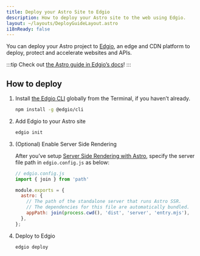 ```yaml
---
title: Deploy your Astro Site to Edgio
description: How to deploy your Astro site to the web using Edgio.
layout: ~/layouts/DeployGuideLayout.astro
i18nReady: false
---
```


You can deploy your Astro project to [Edgio](https://www.edg.io/), an edge and CDN platform to deploy, protect and accelerate websites and APIs.

:::tip
Check out [the Astro guide in Edgio’s docs](https://docs.edg.io/guides/astro)!
:::

## How to deploy

1. Install [the Edgio CLI](https://docs.edg.io/guides/cli) globally from the Terminal, if you haven’t already.

    ```bash
    npm install -g @edgio/cli
    ```

2. Add Edgio to your Astro site

    ```bash
    edgio init
    ```

3. (Optional) Enable Server Side Rendering

    After you’ve setup [Server Side Rendering with Astro](/en/guides/server-side-rendering/), specify the server file path in `edgio.config.js` as below:

    ```js ins={2,5-9}
    // edgio.config.js
    import { join } from 'path'

    module.exports = {
      astro: {
        // The path of the standalone server that runs Astro SSR.
        // The dependencies for this file are automatically bundled.
        appPath: join(process.cwd(), 'dist', 'server', 'entry.mjs'),
      },
    };
    ```

4. Deploy to Edgio

    ```bash
    edgio deploy
    ```
